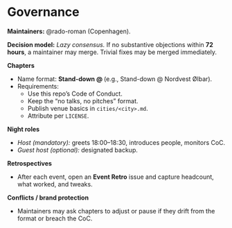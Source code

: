 # Governance

**Maintainers:** @rado-roman (Copenhagen).

**Decision model:** *Lazy consensus.* If no substantive objections within **72 hours**, a maintainer may merge. Trivial fixes may be merged immediately.

**Chapters**
- Name format: **Stand-down @ <place>** (e.g., Stand-down @ Nordvest Ølbar).
- Requirements:
  - Use this repo’s Code of Conduct.
  - Keep the “no talks, no pitches” format.
  - Publish venue basics in `cities/<city>.md`.
  - Attribute per `LICENSE`.

**Night roles**
- *Host (mandatory):* greets 18:00–18:30, introduces people, monitors CoC.
- *Guest host (optional):* designated backup.

**Retrospectives**
- After each event, open an **Event Retro** issue and capture headcount, what worked, and tweaks.

**Conflicts / brand protection**
- Maintainers may ask chapters to adjust or pause if they drift from the format or breach the CoC.
